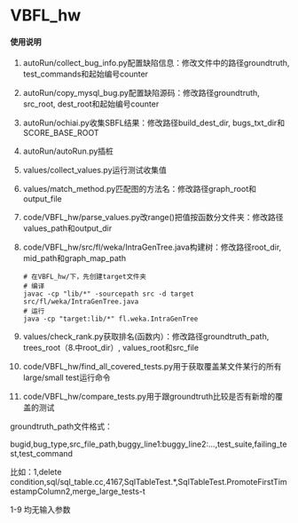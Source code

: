 # VBFL_hw

#### 使用说明

1. autoRun/collect_bug_info.py配置缺陷信息：修改文件中的路径groundtruth, test_commands和起始编号counter

2. autoRun/copy_mysql_bug.py配置缺陷源码：修改路径groundtruth, src_root, dest_root和起始编号counter

3. autoRun/ochiai.py收集SBFL结果：修改路径build_dest_dir, bugs_txt_dir和SCORE_BASE_ROOT

4. autoRun/autoRun.py插桩

5. values/collect_values.py运行测试收集值

6. values/match_method.py匹配图的方法名：修改路径graph_root和output_file

7. code/VBFL_hw/parse_values.py改range()把值按函数分文件夹：修改路径values_path和output_dir

8. code/VBFL_hw/src/fl/weka/IntraGenTree.java构建树：修改路径root_dir, mid_path和graph_map_path

   ```shell
   # 在VBFL_hw/下，先创建target文件夹
   # 编译
   javac -cp "lib/*" -sourcepath src -d target src/fl/weka/IntraGenTree.java
   # 运行
   java -cp "target:lib/*" fl.weka.IntraGenTree
   ```
   
9. values/check_rank.py获取排名(函数内）：修改路径groundtruth_path, trees_root（8.中root_dir）, values_root和src_file

10. code/VBFL_hw/find_all_covered_tests.py用于获取覆盖某文件某行的所有large/small test运行命令

11. code/VBFL_hw/compare_tests.py用于跟groundtruth比较是否有新增的覆盖的测试

groundtruth_path文件格式：

bugid,bug_type,src_file_path,buggy_line1:buggy_line2:...,test_suite,failing_test,test_command

比如：1,delete condition,sql/sql_table.cc,4167,SqlTableTest.*,SqlTableTest.PromoteFirstTimestampColumn2,merge_large_tests-t


1-9 均无输入参数

